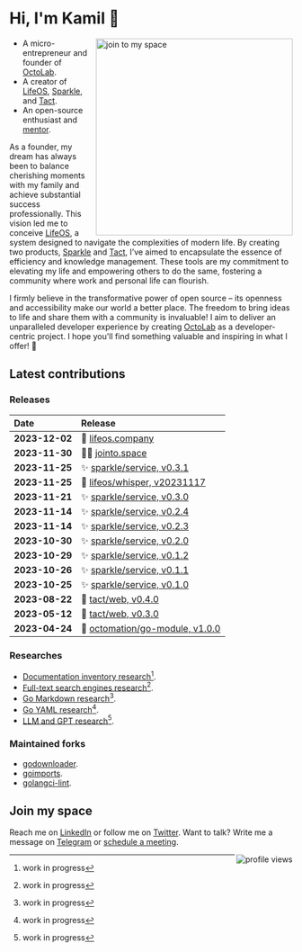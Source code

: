 # Hi, I'm Kamil 👋

<a href="https://jointo.space/kamilsk" target="_blank">
  <img align="right" width="350" alt="join to my space"
       src="https://cdn.octolab.org/misc/qr-jtms.png" />
</a>

- A micro-entrepreneur and founder of [OctoLab][].
- A creator of [LifeOS][], [Sparkle][], and [Tact][].
- An open-source enthusiast and [mentor][GetMentor].

As a founder, my dream has always been to balance cherishing moments
with my family and achieve substantial success professionally.
This vision led me to conceive [LifeOS][], a system designed to navigate
the complexities of modern life. By creating two products, [Sparkle][] and
[Tact][], I’ve aimed to encapsulate the essence of efficiency and
knowledge management. These tools are my commitment to elevating my life and
empowering others to do the same, fostering a community where work and
personal life can flourish.

I firmly believe in the transformative power of open source –
its openness and accessibility make our world a better place.
The freedom to bring ideas to life and share them with a community is
invaluable! I aim to deliver an unparalleled developer experience by
creating [OctoLab][] as a developer-centric project. I hope you'll find
something valuable and inspiring in what I offer! 🙌

[OctoLab]:   https://www.octolab.org/
[LifeOS]:    https://lifeos.company/
[Sparkle]:   https://sparkle.wiki/
[Tact]:      https://tact.run/
[GetMentor]: https://jointo.space/kamilsk/getmentor

## Latest contributions

### Releases

| Date           | Release                             |
|:---------------|:------------------------------------|
| **2023-12-02** | 🌱 [lifeos.company][]               |
| **2023-11-30** | 🧑‍🚀 [jointo.space][]              |
| **2023-11-25** | ✨ [sparkle/service, v0.3.1][]       |
| **2023-11-25** | 🌱 [lifeos/whisper, v20231117][]    |
| **2023-11-21** | ✨ [sparkle/service, v0.3.0][]       |
| **2023-11-14** | ✨ [sparkle/service, v0.2.4][]       |
| **2023-11-14** | ✨ [sparkle/service, v0.2.3][]       |
| **2023-10-30** | ✨ [sparkle/service, v0.2.0][]       |
| **2023-10-29** | ✨ [sparkle/service, v0.1.2][]       |
| **2023-10-26** | ✨ [sparkle/service, v0.1.1][]       |
| **2023-10-25** | ✨ [sparkle/service, v0.1.0][]       |
| **2023-08-22** | 🤺 [tact/web, v0.4.0][]             |
| **2023-05-12** | 🤺 [tact/web, v0.3.0][]             |
| **2023-04-24** | 🧩 [octomation/go-module, v1.0.0][] |

[jointo.space]:                 https://jointo.space/
[lifeos.company]:               https://lifeos.company/
[lifeos/whisper, v20231117]:    https://github.com/lifeosm/whisper/releases/tag/v20231117
[octomation/go-module, v1.0.0]: https://github.com/octomation/go-module/releases/tag/v1.0.0
[sparkle/service, v0.1.0]:      https://github.com/withsparkle/service/releases/tag/v0.1.0
[sparkle/service, v0.1.1]:      https://github.com/withsparkle/service/releases/tag/v0.1.1
[sparkle/service, v0.1.2]:      https://github.com/withsparkle/service/releases/tag/v0.1.2
[sparkle/service, v0.2.0]:      https://github.com/withsparkle/service/releases/tag/v0.2.0
[sparkle/service, v0.2.3]:      https://github.com/withsparkle/service/releases/tag/v0.2.3
[sparkle/service, v0.2.4]:      https://github.com/withsparkle/service/releases/tag/v0.2.4
[sparkle/service, v0.3.0]:      https://github.com/withsparkle/service/releases/tag/v0.3.0
[sparkle/service, v0.3.1]:      https://github.com/withsparkle/service/releases/tag/v0.3.1
[tact/web, v0.3.0]:             https://github.com/tact-app/web/releases/tag/v0.3.0
[tact/web, v0.4.0]:             https://github.com/tact-app/web/releases/tag/v0.4.0

### Researches

- [Documentation inventory research](https://github.com/under-the-hood/docs)[^1].
- [Full-text search engines research](https://github.com/under-the-hood/search)[^1].
- [Go Markdown research](https://github.com/under-the-hood/go-markdown)[^1].
- [Go YAML research](https://github.com/under-the-hood/go-yaml)[^1].
- [LLM and GPT research](https://github.com/under-the-hood/persona)[^1].

[^1]: work in progress

### Maintained forks

- [godownloader](https://godownloader.octolab.org/).
- [goimports](https://goimports.octolab.org/).
- [golangci-lint](https://golangci-lint.octolab.org/).

## Join my space

Reach me on [LinkedIn][] or follow me on [Twitter][].
Want to talk? Write me a message on [Telegram][] or [schedule a meeting][Cal.com].

[Cal.com]:  https://jointo.space/kamilsk/cal.com
[LinkedIn]: https://jointo.space/kamilsk/linkedin
[Telegram]: https://jointo.space/kamilsk/telegram
[Twitter]:  https://jointo.space/kamilsk/twitter

<img align="right" alt="profile views"
     src="https://komarev.com/ghpvc/?username=kamilsk&label=views&color=grey" />

